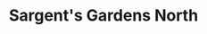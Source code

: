 ---
title: "Sargent's Gardens North"
url: /rochester/sargents-gardens-north/
shop: garden centre
---